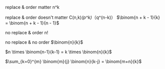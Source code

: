 replace & order matter    n^k

replace & order doesn't matter C(n,k)*(p^k)*（q^(n-k)） $\binom{n + k - 1}{k} = \binom{n + k - 1}{n - 1}$

no replace & order n!

no replace & no order $\binom{n}{k}$

$n \times \binom{n-1}{k-1} = k \times \binom{n}{k}$ 

$\sum_{k=0}^{m} \binom{m}{j} \binom{n}{k-j} = \binom{m+n}{k}$
